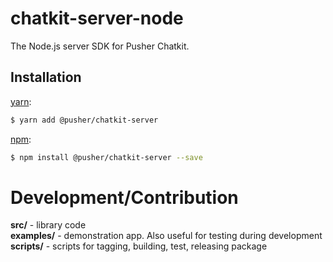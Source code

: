 # chatkit-server-node

The Node.js server SDK for Pusher Chatkit.

## Installation

[yarn](https://yarnpkg.com/):

```sh
$ yarn add @pusher/chatkit-server
```

[npm](https://www.npmjs.com/):

```sh
$ npm install @pusher/chatkit-server --save
```

# Development/Contribution

<strong>src/</strong> - library code</br>
<strong>examples/</strong> - demonstration app. Also useful for testing during development</br>
<strong>scripts/</strong> - scripts for tagging, building, test, releasing package
